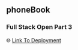 ## phoneBook
### Full Stack Open Part 3
:globe_with_meridians: [Link To Deployment](https://phonebook-app-9vzi.onrender.com/)
